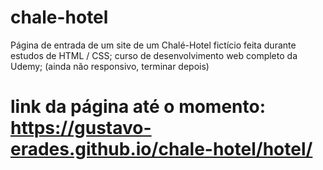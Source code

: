 # chale-hotel
Página de entrada de um site de um Chalé-Hotel fictício feita durante estudos de HTML /  CSS; curso de desenvolvimento web completo da Udemy; (ainda não responsivo, terminar depois)
# link da página até o momento: https://gustavo-erades.github.io/chale-hotel/hotel/
